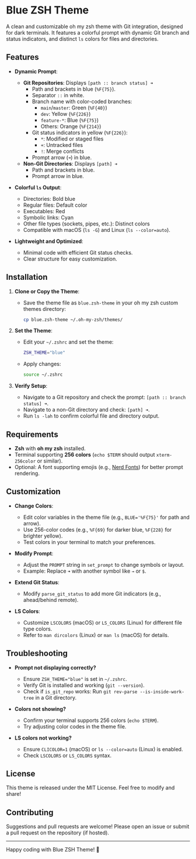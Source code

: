 # Blue ZSH Theme

A clean and customizable oh my zsh theme with Git integration, designed for dark terminals. It features a colorful prompt with dynamic Git branch and status indicators, and distinct `ls` colors for files and directories.

## Features

- **Dynamic Prompt**:
  - **Git Repositories**: Displays `[path :: branch status] ➜`
    - Path and brackets in blue (`%F{75}`).
    - Separator `::` in white.
    - Branch name with color-coded branches:
      - `main`/`master`: Green (`%F{40}`)
      - `dev`: Yellow (`%F{226}`)
      - `feature-*`: Blue (`%F{75}`)
      - Others: Orange (`%F{214}`)
    - Git status indicators in yellow (`%F{226}`):
      - `*`: Modified or staged files
      - `+`: Untracked files
      - `!`: Merge conflicts
    - Prompt arrow (`➜`) in blue.
  - **Non-Git Directories**: Displays `[path] ➜`
    - Path and brackets in blue.
    - Prompt arrow in blue.

- **Colorful `ls` Output**:
  - Directories: Bold blue
  - Regular files: Default color
  - Executables: Red
  - Symbolic links: Cyan
  - Other file types (sockets, pipes, etc.): Distinct colors
  - Compatible with macOS (`ls -G`) and Linux (`ls --color=auto`).

- **Lightweight and Optimized**:
  - Minimal code with efficient Git status checks.
  - Clear structure for easy customization.

## Installation

1. **Clone or Copy the Theme**:
   - Save the theme file as `blue.zsh-theme` in your oh my zsh custom themes directory:
     ```bash
     cp blue.zsh-theme ~/.oh-my-zsh/themes/
     ```

2. **Set the Theme**:
   - Edit your `~/.zshrc` and set the theme:
     ```bash
     ZSH_THEME="blue"
     ```
   - Apply changes:
     ```bash
     source ~/.zshrc
     ```

3. **Verify Setup**:
   - Navigate to a Git repository and check the prompt: `[path :: branch status] ➜`.
   - Navigate to a non-Git directory and check: `[path] ➜`.
   - Run `ls -lah` to confirm colorful file and directory output.

## Requirements

- **Zsh** with **oh my zsh** installed.
- Terminal supporting **256 colors** (`echo $TERM` should output `xterm-256color` or similar).
- Optional: A font supporting emojis (e.g., [Nerd Fonts](https://www.nerdfonts.com/)) for better prompt rendering.

## Customization

- **Change Colors**:
  - Edit color variables in the theme file (e.g., `BLUE='%F{75}'` for path and arrow).
  - Use 256-color codes (e.g., `%F{69}` for darker blue, `%F{228}` for brighter yellow).
  - Test colors in your terminal to match your preferences.

- **Modify Prompt**:
  - Adjust the `PROMPT` string in `set_prompt` to change symbols or layout.
  - Example: Replace `➜` with another symbol like `→` or `$`.

- **Extend Git Status**:
  - Modify `parse_git_status` to add more Git indicators (e.g., ahead/behind remote).

- **LS Colors**:
  - Customize `LSCOLORS` (macOS) or `LS_COLORS` (Linux) for different file type colors.
  - Refer to `man dircolors` (Linux) or `man ls` (macOS) for details.

## Troubleshooting

- **Prompt not displaying correctly?**
  - Ensure `ZSH_THEME="blue"` is set in `~/.zshrc`.
  - Verify Git is installed and working (`git --version`).
  - Check if `is_git_repo` works: Run `git rev-parse --is-inside-work-tree` in a Git directory.

- **Colors not showing?**
  - Confirm your terminal supports 256 colors (`echo $TERM`).
  - Try adjusting color codes in the theme file.

- **LS colors not working?**
  - Ensure `CLICOLOR=1` (macOS) or `ls --color=auto` (Linux) is enabled.
  - Check `LSCOLORS` or `LS_COLORS` syntax.

## License

This theme is released under the MIT License. Feel free to modify and share!

## Contributing

Suggestions and pull requests are welcome! Please open an issue or submit a pull request on the repository (if hosted).

---

Happy coding with Blue ZSH Theme! 🚀 

